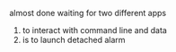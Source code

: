 almost done 
waiting for two different apps 
1. to interact with command line and data
2. is to launch detached alarm
